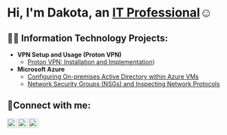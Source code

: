 <h1>Hi, I'm Dakota, an <a href="https://www.linkedin.com/in/dakota-caston-518718291/">IT Professional</a>☺</h1>

<h2>👨‍💻 Information Technology Projects:</h2>

- <b>VPN Setup and Usage (Proton VPN)</b>
  - [Proton VPN: Installation and Implementation](https://github.com/joshmadakorcc/osticket-prereqs))
- <b>Microsoft Azure</b>
  - [Configuring On-premises Active Directory within Azure VMs](https://github.com/joshmadakorcc/configure-ad)
  - [Network Security Groups (NSGs) and Inspecting Network Protocols](https://github.com/joshmadakorcc/azure-network-protocols)

<h2>🤳Connect with me:</h2>

[<img align="left" alt="Josh | Twitter" width="22px" src="https://cdn.jsdelivr.net/npm/simple-icons@v3/icons/twitter.svg" />][twitter]
[<img align="left" alt="Josh | LinkedIn" width="22px" src="https://cdn.jsdelivr.net/npm/simple-icons@v3/icons/linkedin.svg" />][linkedin]
[<img align="left" alt="Josh | Instagram" width="22px" src="https://cdn.jsdelivr.net/npm/simple-icons@v3/icons/instagram.svg" />][instagram]

[twitter]: https://twitter.com/dakota_caston
[instagram]: https://www.instagram.com/castt.dakota
[linkedin]: https://www.linkedin.com/in/dakota-caston-518718291/

